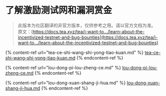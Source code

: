 # 了解激励测试网和漏洞赏金

> 此版本为社区翻译的非官方版本，仅供参考之用。请以官方文档为准。\
> 原文：[https://docs.tea.xyz/tea/i-want-to.../learn-about-the-incentivized-testnet-and-bug-bounties](https://docs.tea.xyz/tea/i-want-to.../learn-about-the-incentivized-testnet-and-bug-bounties)

{% content-ref url="tea-ce-shi-wang-shi-yong-tiao-kuan.md" %}
[tea-ce-shi-wang-shi-yong-tiao-kuan.md](tea-ce-shi-wang-shi-yong-tiao-kuan.md)
{% endcontent-ref %}

{% content-ref url="lou-dong-pi-lou-zheng-ce.md" %}
[lou-dong-pi-lou-zheng-ce.md](lou-dong-pi-lou-zheng-ce.md)
{% endcontent-ref %}

{% content-ref url="lou-dong-xuan-shang-ji-hua.md" %}
[lou-dong-xuan-shang-ji-hua.md](lou-dong-xuan-shang-ji-hua.md)
{% endcontent-ref %}
